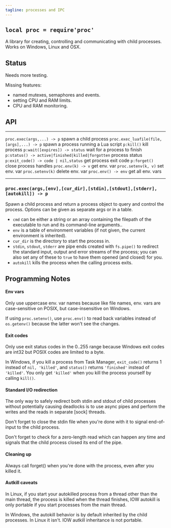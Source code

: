 ```yaml
---
tagline: processes and IPC
---
```


## `local proc = require'proc'`

A library for creating, controlling and communicating with child processes.
Works on Windows, Linux and OSX.

## Status

<warn>Needs more testing.</warn>

Missing features:

  * named mutexes, semaphores and events.
  * setting CPU and RAM limits.
  * CPU and RAM monitoring.

## API

--------------------------------------------------- --------------------------
`proc.exec(args,...) -> p`                          spawn a child process
`proc.exec_luafile(file,[args],...) -> p`           spawn a process running a Lua script
`p:kill()`                                          kill process
`p:wait([expires]) -> status`                       wait for a process to finish
`p:status() -> active|finished|killed|forgotten`    process status
`p:exit_code() -> code | nil,status`                get process exit code
`p:forget()`                                        close process handles
`proc.env(k) -> v`                                  get env. var
`proc.setenv(k, v)`                                 set env. var
`proc.setenv(k)`                                    delete env. var
`proc.env() -> env`                                 get all env. vars
--------------------------------------------------- --------------------------

### `proc.exec(args,[env],[cur_dir],[stdin],[stdout],[stderr],[autokill]) -> p`

Spawn a child process and return a process object to query and control the
process. Options can be given as separate args or in a table.

  * `cmd` can be either a string or an array containing the filepath of the
  executable to run and its command-line arguments..
  * `env` is a table of environment variables (if not given, the current
  environment is inherited).
  * `cur_dir` is the directory to start the process in.
  * `stdin`, `stdout`, `stderr` are pipe ends created with `fs.pipe()`
  to redirect the standard input, output and error streams of the process;
  you can also set any of these to `true` to have them opened (and closed) for you.
  * `autokill` kills the process when the calling process exits.

## Programming Notes

#### Env vars

Only use uppercase env. var names because like file names, env. vars
are case-sensitive on POSIX, but case-insensitive on Windows.

If using `proc.setenv()`, use `proc.env()` to read back variables instead
of `os.getenv()` because the latter won't see the changes.

#### Exit codes

Only use exit status codes in the 0..255 range because Windows exit
codes are int32 but POSIX codes are limited to a byte.

In Windows, if you kill a process from Task Manager, `exit_code()` returns 1
instead of `nil, 'killed'`, and `status()` returns `'finished'` instead
of `'killed'`. You only get `'killed'` when you kill the process yourself
by calling `kill()`.

#### Standard I/O redirection

The only way to safely redirect both stdin and stdout of child processes
without potentially causing deadlocks is to use async pipes and perform
the writes and the reads in separate [sock] threads.

Don't forget to close the stdin file when you're done with it to signal
end-of-input to the child process.

Don't forget to check for a zero-length read which can happen any time
and signals that the child process closed its end of the pipe.

#### Cleaning up

Always call forget() when you're done with the process, even after you killed it.

#### Autkill caveats

In Linux, if you start your autokilled process from a thread other than
the main thread, the process is killed when the thread finishes, IOW
autokill is only portable if you start processes from the main thread.

In Windows, the autokill behavior is by default inherited by the child
processes. In Linux it isn't. IOW autkill inheritance is not portable.


